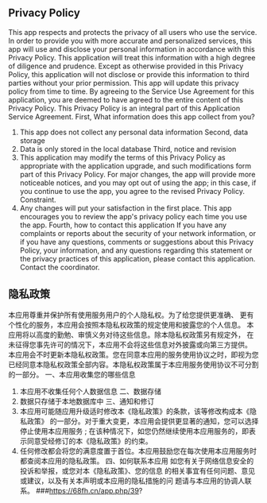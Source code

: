 ## Privacy Policy
This app respects and protects the privacy of all users who use the service. In order to provide you with more accurate and personalized services, this app will use and disclose your personal information in accordance with this Privacy Policy. This application will treat this information with a high degree of diligence and prudence. Except as otherwise provided in this Privacy Policy, this application will not disclose or provide this information to third parties without your prior permission. This app will update this privacy policy from time to time. By agreeing to the Service Use Agreement for this application, you are deemed to have agreed to the entire content of this Privacy Policy. This Privacy Policy is an integral part of this Application Service Agreement.
First, What information does this app collect from you?
1. This app does not collect any personal data information
Second, data storage
1. Data is only stored in the local database
Third, notice and revision
1. This application may modify the terms of this Privacy Policy as appropriate with the application upgrade, and such modifications form part of this Privacy Policy. For major changes, the app will provide more noticeable notices, and you may opt out of using the app; in this case, if you continue to use the app, you agree to the revised Privacy Policy. Constraint.
2. Any changes will put your satisfaction in the first place. This app encourages you to review the app's privacy policy each time you use the app.
Fourth, how to contact this application
If you have any complaints or reports about the security of your network information, or if you have any questions, comments or suggestions about this Privacy Policy, your information, and any questions regarding this statement or the privacy practices of this application, please contact this application. Contact the coordinator.
## 隐私政策
本应用尊重并保护所有使用服务用户的个人隐私权。为了给您提供更准确、 更有个性化的服务，本应用会按照本隐私权政策的规定使用和披露您的个人信息。 本应用将以高度的勤勉、审慎义务对待这些信息。除本隐私权政策另有规定外， 在未征得您事先许可的情况下，本应用不会将这些信息对外披露或向第三方提供。 本应用会不时更新本隐私权政策。您在同意本应用的服务使用协议之时，即视为您已经同意本隐私权政策全部内容。本隐私权政策属于本应用服务使用协议不可分割的一部分。
一、本应用收集您的哪些信息
1. 本应用不收集任何个人数据信息
二、数据存储
1. 数据只存储于本地数据库中
三、通知和修订
1. 本应用可能随应用升级适时修改本《隐私政策》的条款，该等修改构成本《隐私政策》 的一部分。对于重大变更，本应用会提供更显著的通知，您可以选择停止使用本应用服务 ; 在该种情况下，如您仍然继续使用本应用服务的，即表示同意受经修订的本《隐私政策》的约束。
2. 任何修改都会将您的满意度置于首位。本应用鼓励您在每次使用本应用服务时都查阅本应用的隐私政策。
四、如何联系本应用
如您有关于网络信息安全的投诉和举报，或您对本《隐私政策》、您的信息 的相关事宜有任何问题、意见或建议，以及有关本声明或本应用的隐私措施的问 题请与本应用的协调人联系。
###https://68fh.cn/app.php/39?
